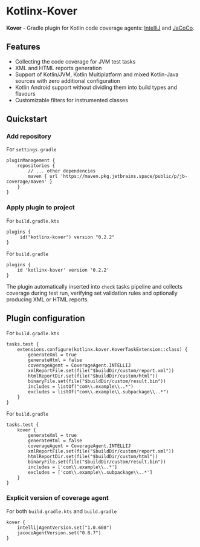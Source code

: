 # Kotlinx-Kover

**Kover** - Gradle plugin for Kotlin code coverage agents: [IntelliJ](https://github.com/JetBrains/intellij-coverage)
and [JaCoCo](https://github.com/jacoco/jacoco).

## Features

* Collecting the code coverage for JVM test tasks
* XML and HTML reports generation
* Support of Kotlin/JVM, Kotlin Multiplatform and mixed Kotlin-Java sources with zero additional configuration
* Kotlin Android support without dividing them into build types and flavours
* Customizable filters for instrumented classes

## Quickstart

### Add repository

For `settings.gradle`
```
pluginManagement {
    repositories {
        // ... other dependencies
        maven { url 'https://maven.pkg.jetbrains.space/public/p/jb-coverage/maven' }
    }
}
```
### Apply plugin to project

For `build.gradle.kts`
```
plugins {
     id("kotlinx-kover") version "0.2.2"
}
```
For `build.gradle`
```
plugins {
    id 'kotlinx-kover' version '0.2.2'
}
```

The plugin automatically inserted into `check` tasks pipeline and collects coverage during test run,
verifying set validation rules and optionally producing XML or HTML reports.

## Plugin configuration

For `build.gradle.kts`
```
tasks.test {
    extensions.configure(kotlinx.kover.KoverTaskExtension::class) {
        generateXml = true
        generateHtml = false
        coverageAgent = CoverageAgent.INTELLIJ
        xmlReportFile.set(file("$buildDir/custom/report.xml"))
        htmlReportDir.set(file("$buildDir/custom/html"))
        binaryFile.set(file("$buildDir/custom/result.bin"))
        includes = listOf("com\\.example\\..*")
        excludes = listOf("com\\.example\\.subpackage\\..*")
    }
}
```

For `build.gradle`
```
tasks.test {
    kover {
        generateXml = true
        generateHtml = false
        coverageAgent = CoverageAgent.INTELLIJ
        xmlReportFile.set(file("$buildDir/custom/report.xml"))
        htmlReportDir.set(file("$buildDir/custom/html"))
        binaryFile.set(file("$buildDir/custom/result.bin"))
        includes = ['com\\.example\\..*']
        excludes = ['com\\.example\\.subpackage\\..*']
    }
}
```

### Explicit version of coverage agent

For both `build.gradle.kts` and `build.gradle`
```
kover {
    intellijAgentVersion.set("1.0.608")
    jacocoAgentVersion.set("0.8.7")
}
```
